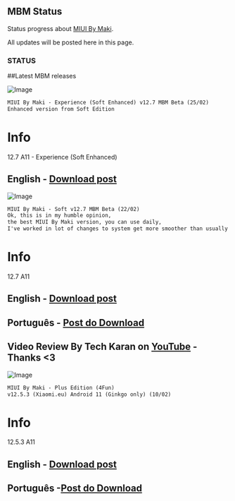 ## MBM Status

Status progress about [MIUI By Maki](https://t.me/MIUIByMaki).

All updates will be posted here in this page.

### STATUS

##Latest MBM releases 

![Image](https://telegra.ph/file/515b4f17352381f46f0e0.jpg)
```markdown
MIUI By Maki - Experience (Soft Enhanced) v12.7 MBM Beta (25/02)
Enhanced version from Soft Edition

```
# Info 
12.7 A11 - Experience (Soft Enhanced)
## English - [Download post](https://t.me/MIUIByMaki/43)

![Image](https://telegra.ph/file/a342a001d33f6eb4d71cf.jpg)
```markdown
MIUI By Maki - Soft v12.7 MBM Beta (22/02)
Ok, this is in my humble opinion, 
the best MIUI By Maki version, you can use daily, 
I've worked in lot of changes to system get more smoother than usually

```
# Info 
12.7 A11 
## English - [Download post](https://t.me/MIUIByMaki/38)
## Português - [Post do Download](https://t.me/twapple/1592)
## Video Review By Tech Karan on [YouTube](https://www.youtube.com/watch?v=jMBKPzgaTFE) - Thanks <3


![Image](https://telegra.ph/file/3fe6c802c153a04498204.jpg)
```markdown
MIUI By Maki - Plus Edition (4Fun)  
v12.5.3 (Xiaomi.eu) Android 11 (Ginkgo only) (10/02)

```
# Info 
12.5.3 A11
## English - [Download post](https://t.me/MIUIByMaki/34)
## Português -[Post do Download](https://t.me/twapple/1551)


